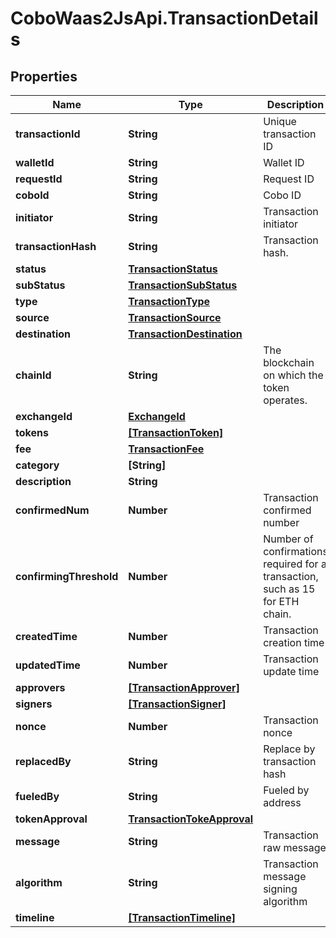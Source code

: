 # CoboWaas2JsApi.TransactionDetails

## Properties

Name | Type | Description | Notes
------------ | ------------- | ------------- | -------------
**transactionId** | **String** | Unique transaction ID | 
**walletId** | **String** | Wallet ID | 
**requestId** | **String** | Request ID | [optional] 
**coboId** | **String** | Cobo ID | 
**initiator** | **String** | Transaction initiator | [optional] 
**transactionHash** | **String** | Transaction hash. | [optional] 
**status** | [**TransactionStatus**](TransactionStatus.md) |  | 
**subStatus** | [**TransactionSubStatus**](TransactionSubStatus.md) |  | [optional] 
**type** | [**TransactionType**](TransactionType.md) |  | 
**source** | [**TransactionSource**](TransactionSource.md) |  | 
**destination** | [**TransactionDestination**](TransactionDestination.md) |  | 
**chainId** | **String** | The blockchain on which the token operates. | [optional] 
**exchangeId** | [**ExchangeId**](ExchangeId.md) |  | [optional] 
**tokens** | [**[TransactionToken]**](TransactionToken.md) |  | [optional] 
**fee** | [**TransactionFee**](TransactionFee.md) |  | [optional] 
**category** | **[String]** |  | [optional] 
**description** | **String** |  | [optional] 
**confirmedNum** | **Number** | Transaction confirmed number | [optional] 
**confirmingThreshold** | **Number** | Number of confirmations required for a transaction, such as 15 for ETH chain. | [optional] 
**createdTime** | **Number** | Transaction creation time | 
**updatedTime** | **Number** | Transaction update time | 
**approvers** | [**[TransactionApprover]**](TransactionApprover.md) |  | [optional] 
**signers** | [**[TransactionSigner]**](TransactionSigner.md) |  | [optional] 
**nonce** | **Number** | Transaction nonce | [optional] 
**replacedBy** | **String** | Replace by transaction hash | [optional] 
**fueledBy** | **String** | Fueled by address | [optional] 
**tokenApproval** | [**TransactionTokeApproval**](TransactionTokeApproval.md) |  | [optional] 
**message** | **String** | Transaction raw message | [optional] 
**algorithm** | **String** | Transaction message signing algorithm | [optional] 
**timeline** | [**[TransactionTimeline]**](TransactionTimeline.md) |  | [optional] 


